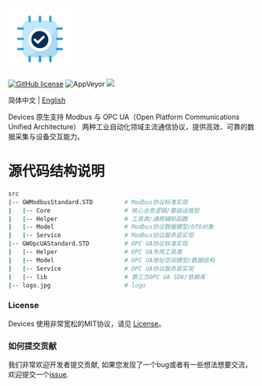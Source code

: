 <p align="left" dir="auto">
  <a href="https://opensource.ganweicloud.com" rel="nofollow">
    <img style="width:130px;height:130px;" src="https://github.com/ganweisoft/Devices/blob/main/src/src/logo.jpg">
  </a>
</p>

[![GitHub license](https://camo.githubusercontent.com/5eaf3ed8a7e8ccb15c21d967b8635ac79e8b1865da3a5ccf78d2572a3e10738a/68747470733a2f2f696d672e736869656c64732e696f2f6769746875622f6c6963656e73652f646f746e65742f6173706e6574636f72653f636f6c6f723d253233306230267374796c653d666c61742d737175617265)](https://github.com/ganweisoft/Devices/blob/main/LICENSE) ![AppVeyor](https://ci.appveyor.com/api/projects/status/v8gfh6pe2u2laqoa?svg=true) ![](https://img.shields.io/badge/join-discord-infomational)

简体中文 | [English](README.md)

Devices 原生支持 Modbus 与 OPC UA（Open Platform Communications Unified Architecture） 两种工业自动化领域主流通信协议，提供高效、可靠的数据采集与设备交互能力。
# 源代码结构说明
```bash
src
|-- GWModbusStandard.STD         # Modbus协议标准实现
|   |-- Core                     # 核心业务逻辑/基础设施层
|   |-- Helper                   # 工具类/通用辅助函数
|   |-- Model                    # Modbus协议数据模型/DTO对象
|   |-- Service                  # Modbus协议服务层实现
|-- GWOpcUAStandard.STD          # OPC UA协议标准实现
|   |-- Helper                   # OPC UA专用工具类
|   |-- Model                    # OPC UA地址空间模型/数据结构
|   |-- Service                  # OPC UA协议服务层实现
|   |-- lib                      # 第三方OPC UA SDK/依赖库
|-- logo.jpg                     # logo
```

### License

Devices 使用非常宽松的MIT协议，请见 [License](https://github.com/ganweisoft/Devices/blob/main/LICENSE)。

### 如何提交贡献

我们非常欢迎开发者提交贡献, 如果您发现了一个bug或者有一些想法想要交流，欢迎提交一个[issue](https://github.com/ganweisoft/Devices/blob/main/CONTRIBUTING.md).
